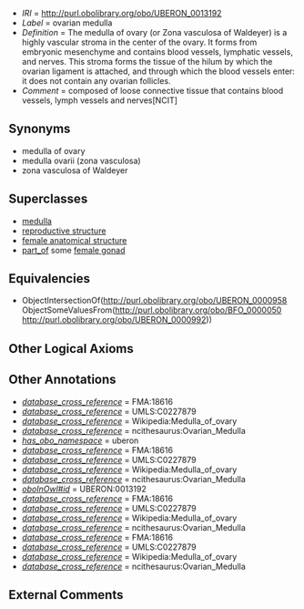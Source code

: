  * *IRI* = http://purl.obolibrary.org/obo/UBERON_0013192
 * *Label* = ovarian medulla
 * *Definition* = The medulla of ovary (or Zona vasculosa of Waldeyer) is a highly vascular stroma in the center of the ovary. It forms from embryonic mesenchyme and contains blood vessels, lymphatic vessels, and nerves. This stroma forms the tissue of the hilum by which the ovarian ligament is attached, and through which the blood vessels enter: it does not contain any ovarian follicles.
 * *Comment* = composed of loose connective tissue that contains blood vessels, lymph vessels and nerves[NCIT]

## Synonyms

 * medulla of ovary
 * medulla ovarii (zona vasculosa)
 * zona vasculosa of Waldeyer

## Superclasses

 * [medulla](../../UBERON/58/UBERON_0000958.md)
 * [reproductive structure](../../UBERON/56/UBERON_0005156.md)
 * [female anatomical structure](../../UBERON/04/UBERON_0014404.md)
 * [part_of](../../BFO/50/BFO_0000050.md) some [female gonad](../../UBERON/92/UBERON_0000992.md)

## Equivalencies

 * ObjectIntersectionOf(<http://purl.obolibrary.org/obo/UBERON_0000958> ObjectSomeValuesFrom(<http://purl.obolibrary.org/obo/BFO_0000050> <http://purl.obolibrary.org/obo/UBERON_0000992>))

## Other Logical Axioms


## Other Annotations

 * *[database_cross_reference](../../ef/oboInOwl#hasDbXref.md)* = FMA:18616
 * *[database_cross_reference](../../ef/oboInOwl#hasDbXref.md)* = UMLS:C0227879
 * *[database_cross_reference](../../ef/oboInOwl#hasDbXref.md)* = Wikipedia:Medulla_of_ovary
 * *[database_cross_reference](../../ef/oboInOwl#hasDbXref.md)* = ncithesaurus:Ovarian_Medulla
 * *[has_obo_namespace](../../ce/oboInOwl#hasOBONamespace.md)* = uberon
 * *[database_cross_reference](../../ef/oboInOwl#hasDbXref.md)* = FMA:18616
 * *[database_cross_reference](../../ef/oboInOwl#hasDbXref.md)* = UMLS:C0227879
 * *[database_cross_reference](../../ef/oboInOwl#hasDbXref.md)* = Wikipedia:Medulla_of_ovary
 * *[database_cross_reference](../../ef/oboInOwl#hasDbXref.md)* = ncithesaurus:Ovarian_Medulla
 * *[oboInOwl#id](../../id/oboInOwl#id.md)* = UBERON:0013192
 * *[database_cross_reference](../../ef/oboInOwl#hasDbXref.md)* = FMA:18616
 * *[database_cross_reference](../../ef/oboInOwl#hasDbXref.md)* = UMLS:C0227879
 * *[database_cross_reference](../../ef/oboInOwl#hasDbXref.md)* = Wikipedia:Medulla_of_ovary
 * *[database_cross_reference](../../ef/oboInOwl#hasDbXref.md)* = ncithesaurus:Ovarian_Medulla
 * *[database_cross_reference](../../ef/oboInOwl#hasDbXref.md)* = FMA:18616
 * *[database_cross_reference](../../ef/oboInOwl#hasDbXref.md)* = UMLS:C0227879
 * *[database_cross_reference](../../ef/oboInOwl#hasDbXref.md)* = Wikipedia:Medulla_of_ovary
 * *[database_cross_reference](../../ef/oboInOwl#hasDbXref.md)* = ncithesaurus:Ovarian_Medulla

## External Comments

